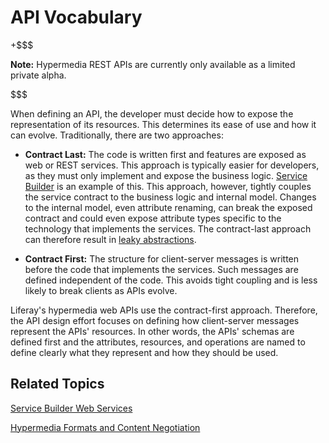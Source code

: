 # API Vocabulary [](id=api-vocabulary)

+$$$

**Note:** Hypermedia REST APIs are currently only available as a limited private 
alpha. 

$$$

When defining an API, the developer must decide how to expose the representation
of its resources. This determines its ease of use and how it can evolve.
Traditionally, there are two approaches: 

-   **Contract Last:** The code is written first and features are exposed as web 
    or REST services. This approach is typically easier for developers, as they
    must only implement and expose the business logic. 
    [Service Builder](/develop/tutorials/-/knowledge_base/7-1/service-builder-web-services)
    is an example of this. This approach, however, tightly couples the service
    contract to the business logic and internal model. Changes to the internal
    model, even attribute renaming, can break the exposed contract and could
    even expose attribute types specific to the technology that implements the
    services. The contract-last approach can therefore result in
    [leaky abstractions](https://en.wikipedia.org/wiki/Leaky_abstraction). 

-   **Contract First:** The structure for client-server messages is written 
    before the code that implements the services. Such messages are defined
    independent of the code. This avoids tight coupling and is less likely to
    break clients as APIs evolve. 

Liferay's hypermedia web APIs use the contract-first approach. Therefore, the 
API design effort focuses on defining how client-server messages represent the 
APIs' resources. In other words, the APIs' schemas are defined first and the 
attributes, resources, and operations are named to define clearly what they 
represent and how they should be used. 

<!-- 

Once schema is defined and schema.liferay.org is live, add a new section on the
schema with examples.

-->

## Related Topics [](id=related-topics)

[Service Builder Web Services](/develop/tutorials/-/knowledge_base/7-1/service-builder-web-services)

[Hypermedia Formats and Content Negotiation](/develop/tutorials/-/knowledge_base/7-1/hypermedia-formats-and-content-negotiation)
